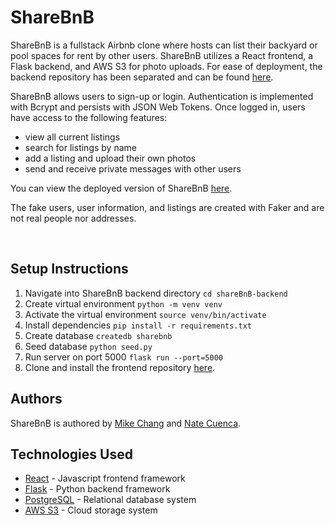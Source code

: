 # ShareBnB

ShareBnB is a fullstack Airbnb clone where hosts can list their backyard or pool spaces for rent by other users. ShareBnB utilizes a React frontend, a Flask backend, and AWS S3 for photo uploads. For ease of deployment, the backend repository has been separated and can be found [here](https://github.com/mykeychain/shareBnB-frontend).

ShareBnB allows users to sign-up or login. Authentication is implemented with Bcrypt and persists with JSON Web Tokens. Once logged in, users have access to the following features: 

- view all current listings
- search for listings by name
- add a listing and upload their own photos
- send and receive private messages with other users

You can view the deployed version of ShareBnB [here](https://mikechang-sharebnb.surge.sh/).

The fake users, user information, and listings are created with Faker and are not real people nor addresses. 

<br>

## Setup Instructions

1. Navigate into ShareBnB backend directory `cd shareBnB-backend`
2. Create virtual environment `python -m venv venv`
3. Activate the virtual environment `source venv/bin/activate`
4. Install dependencies `pip install -r requirements.txt`
5. Create database `createdb sharebnb`
6. Seed database `python seed.py`
7. Run server on port 5000 `flask run --port=5000`
8. Clone and install the frontend repository [here](https://github.com/mykeychain/shareBnB-frontend). 

## Authors 

ShareBnB is authored by [Mike Chang](https://github.com/mykeychain) and [Nate Cuenca](https://github.com/ncuenca).

## Technologies Used
- [React](https://reactjs.org/) - Javascript frontend framework
- [Flask](https://flask.palletsprojects.com/en/2.0.x/) - Python backend framework
- [PostgreSQL](https://www.postgresql.org/) - Relational database system
- [AWS S3](https://aws.amazon.com/s3/) - Cloud storage system